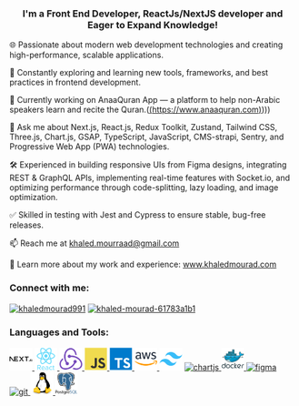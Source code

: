 <h3 align="center">I'm a Front End Developer, ReactJs/NextJS developer and Eager to Expand Knowledge!</h3>

🌐 Passionate about modern web development technologies and creating high-performance, scalable applications.

🚀 Constantly exploring and learning new tools, frameworks, and best practices in frontend development.

🔭 Currently working on AnaaQuran App — a platform to help non-Arabic speakers learn and recite the Quran.([(https://www.anaaquran.com)](https://www.anaaquran.com))))

💬 Ask me about Next.js, React.js, Redux Toolkit, Zustand, Tailwind CSS, Three.js, Chart.js, GSAP, TypeScript, JavaScript, CMS-strapi, Sentry, and Progressive Web App (PWA) technologies.

🛠 Experienced in building responsive UIs from Figma designs, integrating REST & GraphQL APIs, implementing real-time features with Socket.io, and optimizing performance through code-splitting, lazy loading, and image optimization.

✅ Skilled in testing with Jest and Cypress to ensure stable, bug-free releases.

📫 Reach me at khaled.mourraad@gmail.com

📄 Learn more about my work and experience: www.khaledmourad.com

<h3 align="left">Connect with me:</h3>
<p align="left">
<a href="https://twitter.com/khaledmourad991" target="blank"><img align="center" src="https://raw.githubusercontent.com/rahuldkjain/github-profile-readme-generator/master/src/images/icons/Social/twitter.svg" alt="khaledmourad991" height="30" width="40" /></a>
<a href="https://linkedin.com/in/khaled-mourad-61783a1b1" target="blank"><img align="center" src="https://raw.githubusercontent.com/rahuldkjain/github-profile-readme-generator/master/src/images/icons/Social/linked-in-alt.svg" alt="khaled-mourad-61783a1b1" height="30" width="40" /></a>
<!-- <a href="https://www.codewars.com/users/Khaled%20%20Mourad" target="blank"><img align="center" src="https://www.codewars.com/packs/assets/logo.61192cf7.svg" alt="khaled-mourad-codewors" height="30" width="40" /></a>
</p> -->



<h3 align="left">Languages and Tools:</h3>
<p align="left"> 
     <a href="https://nextjs.org/" target="_blank" rel="noreferrer"> <img src="https://github.com/devicons/devicon/blob/master/icons/nextjs/nextjs-original-wordmark.svg" alt="next" width="40" height="40"/> </a><a href="https://reactjs.org/" target="_blank" rel="noreferrer"> <img src="https://raw.githubusercontent.com/devicons/devicon/master/icons/react/react-original-wordmark.svg" alt="react" width="40" height="40"/> </a> <a href="https://redux.js.org" target="_blank" rel="noreferrer"> <img src="https://raw.githubusercontent.com/devicons/devicon/master/icons/redux/redux-original.svg" alt="redux" width="40" height="40"/> </a><a href="https://developer.mozilla.org/en-US/docs/Web/JavaScript" target="_blank" rel="noreferrer"> <img src="https://raw.githubusercontent.com/devicons/devicon/master/icons/javascript/javascript-original.svg" alt="javascript" width="40" height="40"/> </a>
<a href="https://developer.mozilla.org/en-US/docs/Web/typescript" target="_blank" rel="noreferrer"> <img src="https://raw.githubusercontent.com/devicons/devicon/master/icons/typescript/typescript-original.svg" alt="Typescript" width="40" height="40"/> </a>  <a href="https://aws.amazon.com" target="_blank" rel="noreferrer"> <img src="https://raw.githubusercontent.com/devicons/devicon/master/icons/amazonwebservices/amazonwebservices-original-wordmark.svg" alt="aws" width="40" height="40"/> </a> <a  target="_blank" rel="noreferrer"> <img src="https://github.com/devicons/devicon/blob/master/icons/tailwindcss/tailwindcss-original.svg" alt="tailwind css" width="40" height="40"/> </a> <a href="https://www.chartjs.org" target="_blank" rel="noreferrer"> <img src="https://www.chartjs.org/media/logo-title.svg" alt="chartjs" width="40" height="40"/> </a> <a href="https://www.docker.com/" target="_blank" rel="noreferrer"> <img src="https://raw.githubusercontent.com/devicons/devicon/master/icons/docker/docker-original-wordmark.svg" alt="docker" width="40" height="40"/> </a> <a href="https://www.figma.com/" target="_blank" rel="noreferrer"> <img src="https://www.vectorlogo.zone/logos/figma/figma-icon.svg" alt="figma" width="40" height="40"/> </a> <a href="https://git-scm.com/" target="_blank" rel="noreferrer"> <img src="https://www.vectorlogo.zone/logos/git-scm/git-scm-icon.svg" alt="git" width="40" height="40"/> </a>  <a href="https://www.linux.org/" target="_blank" rel="noreferrer"> <img src="https://raw.githubusercontent.com/devicons/devicon/master/icons/linux/linux-original.svg" alt="linux" width="40" height="40"/> </a> <a href="https://www.postgresql.org" target="_blank" rel="noreferrer"> <img src="https://raw.githubusercontent.com/devicons/devicon/master/icons/postgresql/postgresql-original-wordmark.svg" alt="postgresql" width="40" height="40"/> </a>  </p>

